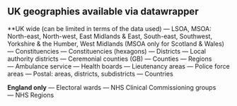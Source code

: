 ## UK geographies available via datawrapper

**UK wide (can be limited in terms of the data used)
— LSOA, MSOA: North-east, North-west, East Midlands & East, South-east, Southwest, Yorkshire & the Humber, West Midlands (MSOA only for Scotland & Wales)
— Constituencies
— Constituencies (hexagons)
— Districts
— Local authority districts
— Ceremonial counties (GB)
— Counties
— Regions
— Ambulance service
— Health boards
— Lieutenancy areas
— Police force areas
— Postal: areas, districts, subdistricts
— Countries

**England only**
— Electoral wards
— NHS Clinical Commissioning groups
— NHS Regions
